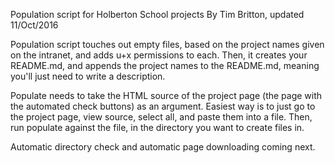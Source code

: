Population script for Holberton School projects
By Tim Britton, updated 11/Oct/2016

Population script touches out empty files, based on the project names given on the intranet, and adds u+x permissions to each. Then, it creates your README.md, and appends the project names to the README.md, meaning you'll just need to write a description.

Populate needs to take the HTML source of the project page (the page with the automated check buttons) as an argument. Easiest way is to just go to the project page, view source, select all, and paste them into a file. Then, run populate against the file, in the directory you want to create files in.

Automatic directory check and automatic page downloading coming next.